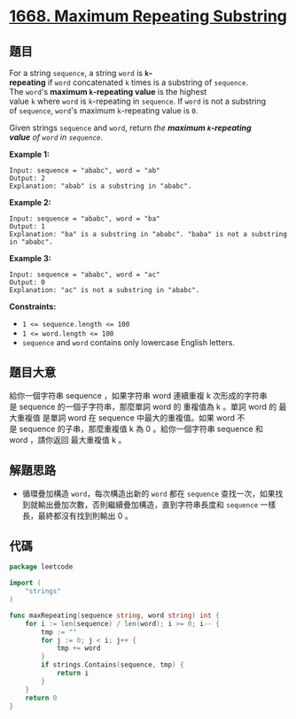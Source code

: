 # [1668. Maximum Repeating Substring](https://leetcode.com/problems/maximum-repeating-substring/)


## 題目

For a string `sequence`, a string `word` is **`k`-repeating** if `word` concatenated `k` times is a substring of `sequence`. The `word`'s **maximum `k`-repeating value** is the highest value `k` where `word` is `k`-repeating in `sequence`. If `word` is not a substring of `sequence`, `word`'s maximum `k`-repeating value is `0`.

Given strings `sequence` and `word`, return *the **maximum `k`-repeating value** of `word` in `sequence`*.

**Example 1:**

```
Input: sequence = "ababc", word = "ab"
Output: 2
Explanation: "abab" is a substring in "ababc".
```

**Example 2:**

```
Input: sequence = "ababc", word = "ba"
Output: 1
Explanation: "ba" is a substring in "ababc". "baba" is not a substring in "ababc".
```

**Example 3:**

```
Input: sequence = "ababc", word = "ac"
Output: 0
Explanation: "ac" is not a substring in "ababc". 
```

**Constraints:**

- `1 <= sequence.length <= 100`
- `1 <= word.length <= 100`
- `sequence` and `word` contains only lowercase English letters.

## 題目大意

給你一個字符串 sequence ，如果字符串 word 連續重複 k 次形成的字符串是 sequence 的一個子字符串，那麼單詞 word 的 重複值為 k 。單詞 word 的 最大重複值 是單詞 word 在 sequence 中最大的重複值。如果 word 不是 sequence 的子串，那麼重複值 k 為 0 。給你一個字符串 sequence 和 word ，請你返回 最大重複值 k 。

## 解題思路

- 循環疊加構造 `word`，每次構造出新的 `word` 都在 `sequence` 查找一次，如果找到就輸出疊加次數，否則繼續疊加構造，直到字符串長度和 `sequence` 一樣長，最終都沒有找到則輸出 0 。

## 代碼

```go
package leetcode

import (
	"strings"
)

func maxRepeating(sequence string, word string) int {
	for i := len(sequence) / len(word); i >= 0; i-- {
		tmp := ""
		for j := 0; j < i; j++ {
			tmp += word
		}
		if strings.Contains(sequence, tmp) {
			return i
		}
	}
	return 0
}
```